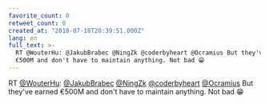 ```yaml
---
favorite_count: 0
retweet_count: 0
created_at: "2018-07-18T20:39:51.000Z"
lang: en
full_text: >-
  RT @WouterHu: @JakubBrabec @NingZk @coderbyheart @Ocramius But they've earned
  €500M and don't have to maintain anything. Not bad 😁
---
```


RT [@WouterHu](https://twitter.com/WouterHu):
[@JakubBrabec](https://twitter.com/JakubBrabec)
[@NingZk](https://twitter.com/NingZk)
[@coderbyheart](https://twitter.com/coderbyheart)
[@Ocramius](https://twitter.com/Ocramius) But they've earned €500M and don't
have to maintain anything. Not bad 😁

